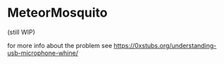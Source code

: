 # MeteorMosquito

(still WIP)

for more info about the problem see https://0xstubs.org/understanding-usb-microphone-whine/
